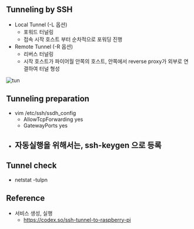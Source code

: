 ## Tunneling by SSH

- Local Tunnel (-L 옵션)
  - 포워드 터널링
  - 접속 시작 호스트 부터 순차적으로 포워딩 진행  
- Remote Tunnel (-R 옵션)
  - 리버스 터널링 
  - 시작 호스트가 파이어월 안쪽의 호스트, 안쪽에서 reverse proxy가 외부로 연결하여 터널 형성


![tun](https://user-images.githubusercontent.com/4180063/214148347-39dc681c-be2a-4fd8-8bad-ec14e9acdba9.png)

## Tunneling preparation
- vim /etc/ssh/ssdh_config
  - AllowTcpForwarding yes
  - GatewayPorts yes 
- 자동실행을 위해서는, ssh-keygen 으로 등록
  - 

## Tunnel check
- netstat -tulpn

## Reference
- 서비스 생성, 실행
  - https://codex.so/ssh-tunnel-to-raspberry-pi
